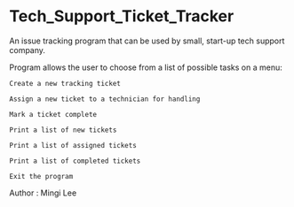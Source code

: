# Tech_Support_Ticket_Tracker

An issue tracking program that can be used by small, start-up tech support company.

Program allows the user to choose from a list of possible tasks on a menu:

    Create a new tracking ticket
    
    Assign a new ticket to a technician for handling
    
    Mark a ticket complete
    
    Print a list of new tickets
    
    Print a list of assigned tickets
    
    Print a list of completed tickets
    
    Exit the program


Author : Mingi Lee
